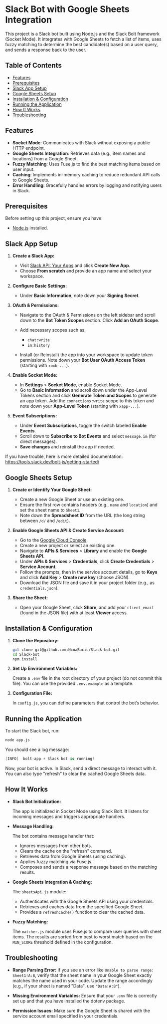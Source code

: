 # Slack Bot with Google Sheets Integration

This project is a Slack bot built using Node.js and the Slack Bolt framework (Socket Mode). It integrates with Google Sheets to fetch a list of items, uses fuzzy matching to determine the best candidate(s) based on a user query, and sends a response back to the user.

## Table of Contents

- [Features](#features)
- [Prerequisites](#prerequisites)
- [Slack App Setup](#slack-app-setup)
- [Google Sheets Setup](#google-sheets-setup)
- [Installation & Configuration](#installation--configuration)
- [Running the Application](#running-the-application)
- [How It Works](#how-it-works)
- [Troubleshooting](#troubleshooting)

## Features

- **Socket Mode**: Communicates with Slack without exposing a public HTTP endpoint.
- **Google Sheets Integration**: Retrieves data (e.g., item names and locations) from a Google Sheet.
- **Fuzzy Matching**: Uses Fuse.js to find the best matching items based on user input.
- **Caching**: Implements in-memory caching to reduce redundant API calls to Google Sheets.
- **Error Handling**: Gracefully handles errors by logging and notifying users in Slack.

## Prerequisites

Before setting up this project, ensure you have:

- [Node.js](https://nodejs.org/) installed.

## Slack App Setup

1. **Create a Slack App:**

   - Visit [Slack API: Your Apps](https://api.slack.com/apps) and click **Create New App**.
   - Choose **From scratch** and provide an app name and select your workspace.

2. **Configure Basic Settings:**

   - Under **Basic Information**, note down your **Signing Secret**.

3. **OAuth & Permissions:**

   - Navigate to the OAuth & Permissions on the left sidebar and scroll down to the **Bot Token Scopes** section. Click **Add an OAuth Scope**.

   - Add necessary scopes such as:
     - `chat:write`
     - `im:history`
   - Install (or Reinstall) the app into your workspace to update token permissions. Note down your **Bot User OAuth Access Token** (starting with `xoxb-...`).

4. **Enable Socket Mode:**

   - In **Settings** > **Socket Mode**, enable Socket Mode.
   - Go to **Basic Information** and scroll down under the App-Level Tokens section and click **Generate Token and Scopes** to generate an app token. Add the `connections:write` scope to this token and note down your **App-Level Token** (starting with `xapp-...`).

5. **Event Subscriptions:**
   - Under **Event Subscriptions**, toggle the switch labeled **Enable Events**.
   - Scroll down to **Subscribe to Bot Events** and select `message.im` (for direct messages).
   - **Save changes** and reinstall the app if needed.

If you have trouble, here is more detailed documentation: https://tools.slack.dev/bolt-js/getting-started/

## Google Sheets Setup

1. **Create or Identify Your Google Sheet:**

   - Create a new Google Sheet or use an existing one.
   - Ensure the first row contains headers (e.g., `name` and `location`) and set the sheet name to `Sheet1`.
   - Note down the **Spreadsheet ID** from the URL (the long string between `/d/` and `/edit`).

2. **Enable Google Sheets API & Create Service Account:**

   - Go to the [Google Cloud Console](https://console.cloud.google.com/).
   - Create a new project or select an existing one.
   - Navigate to **APIs & Services** > **Library** and enable the **Google Sheets API**.
   - Under **APIs & Services** > **Credentials**, click **Create Credentials** > **Service Account**.
   - Follow the prompts, then in the service account details, go to **Keys** and click **Add Key** > **Create new key** (choose JSON).
   - Download the JSON file and save it in your project folder (e.g., as `credentials.json`).

3. **Share the Sheet:**
   - Open your Google Sheet, click **Share**, and add your `client_email` (found in the JSON file) with at least **Viewer** access.

## Installation & Configuration

1.  **Clone the Repository:**

    ```bash
    git clone git@github.com:NinaBucic/Slack-bot.git
    cd Slack-bot
    npm install
    ```

2.  **Set Up Environment Variables:**

    Create a `.env` file in the root directory of your project (do not commit this file). You can use the provided `.env.example` as a template.

3.  **Configuration File:**

    In `config.js`, you can define parameters that control the bot’s behavior.

## Running the Application

To start the Slack bot, run:

```bash
node app.js
```

You should see a log message:

```csharp
[INFO]  bolt-app ⚡️ Slack bot is running!
```

Now, your bot is active. In Slack, send a direct message to interact with it. You can also type "refresh" to clear the cached Google Sheets data.

## How It Works

- **Slack Bot Initialization:**

  The app is initialized in Socket Mode using Slack Bolt. It listens for incoming messages and triggers appropriate handlers.

- **Message Handling:**

  The bot contains message handler that:

  - Ignores messages from other bots.
  - Clears the cache on the "refresh" command.
  - Retrieves data from Google Sheets (using caching).
  - Applies fuzzy matching via Fuse.js.
  - Composes and sends a response message based on the matching results.

- **Google Sheets Integration & Caching:**

  The `sheetsApi.js` module:

  - Authenticates with the Google Sheets API using your credentials.
  - Retrieves and caches data from the specified Google Sheet.
  - Provides a `refreshCache()` function to clear the cached data.

- **Fuzzy Matching:**

  The `matcher.js` module uses Fuse.js to compare user queries with sheet items. The results are sorted from best to worst match based on the `MIN_SCORE` threshold defined in the configuration.

## Troubleshooting

- **Range Parsing Error:**
  If you see an error like `Unable to parse range: Sheet1!A:B`, verify that the sheet name in your Google Sheet exactly matches the name used in your code. Update the range accordingly (e.g., if your sheet is named "Data", use `"Data!A:B"`).

- **Missing Environment Variables:**
  Ensure that your `.env` file is correctly set up and that you have installed the dotenv package.

- **Permission Issues:**
  Make sure the Google Sheet is shared with the service account email specified in your credentials.
